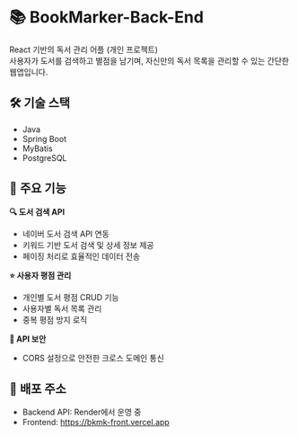 # 📚 BookMarker-Back-End
React 기반의 독서 관리 어플 (개인 프로젝트)  
사용자가 도서를 검색하고 별점을 남기며, 자신만의 독서 목록을 관리할 수 있는 간단한 웹앱입니다.

## 🛠️ 기술 스택
- Java
- Spring Boot
- MyBatis
- PostgreSQL

## 🎯 주요 기능
**🔍  도서 검색 API**
- 네이버 도서 검색 API 연동
- 키워드 기반 도서 검색 및 상세 정보 제공
- 페이징 처리로 효율적인 데이터 전송

**⭐ 사용자 평점 관리**
- 개인별 도서 평점 CRUD 기능
- 사용자별 독서 목록 관리
- 중복 평점 방지 로직

**🔐 API 보안**
-  CORS 설정으로 안전한 크로스 도메인 통신

## 📌 배포 주소  
- Backend API: Render에서 운영 중
- Frontend: https://bkmk-front.vercel.app
